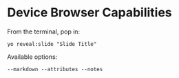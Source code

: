 
# Device Browser Capabilities

From the terminal, pop in:

  ```yo reveal:slide "Slide Title"```

Available options:

 ```--markdown --attributes --notes```
